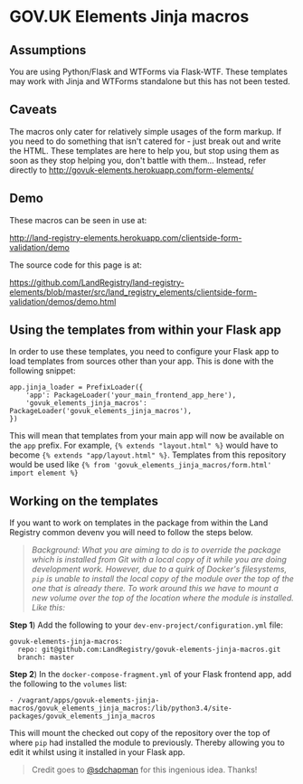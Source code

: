 # GOV.UK Elements Jinja macros

## Assumptions
You are using Python/Flask and WTForms via Flask-WTF. These templates may work with Jinja and WTForms standalone but this has not been tested.

## Caveats
The macros only cater for relatively simple usages of the form markup. If you need to do something that isn't catered for - just break out and write the HTML. These templates are here to help you, but stop using them as soon as they stop helping you, don't battle with them... Instead, refer directly to http://govuk-elements.herokuapp.com/form-elements/

## Demo

These macros can be seen in use at:

http://land-registry-elements.herokuapp.com/clientside-form-validation/demo

The source code for this page is at:

https://github.com/LandRegistry/land-registry-elements/blob/master/src/land_registry_elements/clientside-form-validation/demos/demo.html

## Using the templates from within your Flask app
In order to use these templates, you need to configure your Flask app to load templates from sources other than your app. This is done with the following snippet:

```
app.jinja_loader = PrefixLoader({
    'app': PackageLoader('your_main_frontend_app_here'),
    'govuk_elements_jinja_macros': PackageLoader('govuk_elements_jinja_macros'),
})
```

This will mean that templates from your main app will now be available on the `app` prefix. For example, `{% extends "layout.html" %}` would have to become `{% extends "app/layout.html" %}`. Templates from this repository would be used like `{% from 'govuk_elements_jinja_macros/form.html' import element %}`

## Working on the templates
If you want to work on templates in the package from within the Land Registry common devenv you will need to follow the steps below.

> _Background: What you are aiming to do is to override the package which is installed from Git with a local copy of it while you are doing development work. However, due to a quirk of Docker's filesystems, `pip` is unable to install the local copy of the module over the top of the one that is already there. To work around this we have to mount a new volume over the top of the location where the module is installed. Like this:_

**Step 1**)
Add the following to your `dev-env-project/configuration.yml` file:
```
govuk-elements-jinja-macros:
  repo: git@github.com:LandRegistry/govuk-elements-jinja-macros.git
  branch: master
```

**Step 2**)
In the `docker-compose-fragment.yml` of your Flask frontend app, add the following to the `volumes` list:
```
- /vagrant/apps/govuk-elements-jinja-macros/govuk_elements_jinja_macros:/lib/python3.4/site-packages/govuk_elements_jinja_macros
```

This will mount the checked out copy of the repository over the top of where `pip` had installed the module to previously. Thereby allowing you to edit it whilst using it installed in your Flask app.

> Credit goes to [@sdchapman](https://github.com/sdchapman) for this ingenious idea. Thanks!
